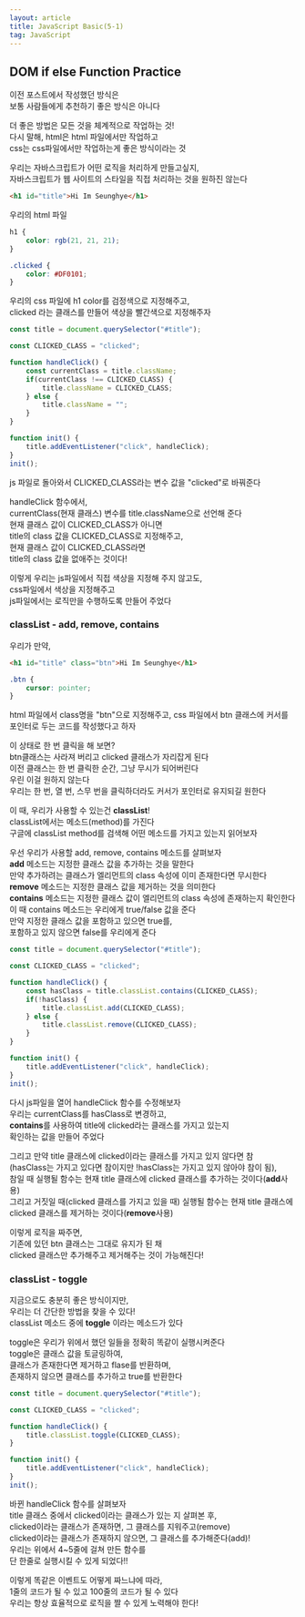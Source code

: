 ```yaml
---
layout: article
title: JavaScript Basic(5-1)
tag: JavaScript
---
```


## DOM if else Function Practice

이전 포스트에서 작성했던 방식은  
보통 사람들에게 추천하기 좋은 방식은 아니다  

더 좋은 방법은 모든 것을 체계적으로 작업하는 것!  
다시 말해, html은 html 파일에서만 작업하고  
css는 css파일에서만 작업하는게 좋은 방식이라는 것  

우리는 자바스크립트가 어떤 로직을 처리하게 만들고싶지,  
자바스크립트가 웹 사이트의 스타일을 직접 처리하는 것을 원하진 않는다  

```html
<h1 id="title">Hi Im Seunghye</h1>
```
우리의 html 파일

```css
h1 {
    color: rgb(21, 21, 21);
}

.clicked {
    color: #DF0101;
}
```
우리의 css 파일에 h1 color를 검정색으로 지정해주고,  
clicked 라는 클래스를 만들어 색상을 빨간색으로 지정해주자  

```js
const title = document.querySelector("#title");

const CLICKED_CLASS = "clicked";

function handleClick() {
    const currentClass = title.className;
    if(currentClass !== CLICKED_CLASS) {
        title.className = CLICKED_CLASS;
    } else {
        title.className = "";
    }
}

function init() {
    title.addEventListener("click", handleClick);
}
init();
```

js 파일로 돌아와서
CLICKED_CLASS라는 변수 값을 "clicked"로 바꿔준다  

handleClick 함수에서,  
currentClass(현재 클래스) 변수를 title.className으로 선언해 준다  
현재 클래스 값이 CLICKED_CLASS가 아니면  
title의 class 값을 CLICKED_CLASS로 지정해주고,  
현재 클래스 값이 CLICKED_CLASS라면      
title의 class 값을 없애주는 것이다!  

이렇게 우리는 js파일에서 직접 색상을 지정해 주지 않고도,  
css파일에서 색상을 지정해주고  
js파일에서는 로직만을 수행하도록 만들어 주었다 

### classList - add, remove, contains

우리가 만약,
```html
<h1 id="title" class="btn">Hi Im Seunghye</h1>
```
```css
.btn {
    cursor: pointer;
}
```
html 파일에서 class명을 "btn"으로 지정해주고,
css 파일에서 btn 클래스에 커서를 포인터로 두는 코드를 작성했다고 하자  

이 상태로 한 번 클릭을 해 보면?  
btn클래스는 사라져 버리고 clicked 클래스가 자리잡게 된다  
이전 클래스는 한 번 클릭한 순간, 그냥 무시가 되어버린다  
우린 이걸 원하지 않는다  
우리는 한 번, 열 번, 스무 번을 클릭하더라도 커서가 포인터로 유지되길 원한다  

이 때, 우리가 사용할 수 있는건 **classList**!  
classList에서는 메소드(method)를 가진다  
구글에 classList method를 검색해 어떤 메소드를 가지고 있는지 읽어보자  

우선 우리가 사용할 add, remove, contains 메소드를 살펴보자  
**add** 메소드는 지정한 클래스 값을 추가하는 것을 말한다  
만약 추가하려는 클래스가 엘리먼트의 class 속성에 이미 존재한다면 무시한다  
**remove** 메소드는 지정한 클래스 값을 제거하는 것을 의미한다  
**contains** 메소드는 지정한 클래스 값이 엘리먼트의 class 속성에 존재하는지 확인한다  
이 때 contains 메소드는 우리에게 true/false 값을 준다  
만약 지정한 클래스 값을 포함하고 있으면 true를,  
포함하고 있지 않으면 false를 우리에게 준다  

```js
const title = document.querySelector("#title");

const CLICKED_CLASS = "clicked";

function handleClick() {
    const hasClass = title.classList.contains(CLICKED_CLASS);
    if(!hasClass) {
        title.classList.add(CLICKED_CLASS);
    } else {
        title.classList.remove(CLICKED_CLASS);
    }
}

function init() {
    title.addEventListener("click", handleClick);
}
init();
```
다시 js파일을 열어 handleClick 함수를 수정해보자  
우리는 currentClass를 hasClass로 변경하고,  
**contains**를 사용하여 title에 clicked라는 클래스를 가지고 있는지  
확인하는 값을 만들어 주었다  

그리고 만약 title 클래스에 clicked이라는 클래스를 가지고 있지 않다면 참  
(hasClass는 가지고 있다면 참이지만 !hasClass는 가지고 있지 않아야 참이 됨),  
참일 때 실행될 함수는 현재 title 클래스에 clicked 클래스를 추가하는 것이다(**add**사용)  
그리고 거짓일 때(clicked 클래스를 가지고 있을 때) 실행될 함수는 현재 title 클래스에 clicked 클래스를 제거하는 것이다(**remove**사용) 

이렇게 로직을 짜주면,  
기존에 있던 btn 클래스는 그대로 유지가 된 채  
clicked 클래스만 추가해주고 제거해주는 것이 가능해진다!  

### classList - toggle
지금으로도 충분히 좋은 방식이지만,  
우리는 더 간단한 방법을 찾을 수 있다!  
classList 메소드 중에 **toggle** 이라는 메소드가 있다  

toggle은 우리가 위에서 했던 일들을 정확히 똑같이 실행시켜준다  
toggle은 클래스 값을 토글링하여,  
클래스가 존재한다면 제거하고 flase를 반환하며,  
존재하지 않으면 클래스를 추가하고 true를 반환한다  

```js
const title = document.querySelector("#title");

const CLICKED_CLASS = "clicked";

function handleClick() {
    title.classList.toggle(CLICKED_CLASS);
}

function init() {
    title.addEventListener("click", handleClick);
}
init();
```
바뀐 handleClick 함수를 살펴보자  
title 클래스 중에서 clicked이라는 클래스가 있는 지 살펴본 후,  
clicked이라는 클래스가 존재하면, 그 클래스를 지워주고(remove)  
clicked이라는 클래스가 존재하지 않으면, 그 클래스를 추가해준다(add)!  
우리는 위에서 4~5줄에 걸쳐 만든 함수를  
단 한줄로 실행시킬 수 있게 되었다!!  

이렇게 똑같은 이벤트도 어떻게 짜느냐에 따라,  
1줄의 코드가 될 수 있고 100줄의 코드가 될 수 있다  
우리는 항상 효율적으로 로직을 짤 수 있게 노력해야 한다! 